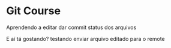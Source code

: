 # Git Course
Aprendendo a editar
dar commit
status dos arquivos

E aí tá gostando?
testando enviar arquivo editado para o remote
